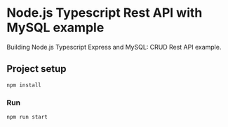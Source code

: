 # Node.js Typescript Rest API with MySQL example
Building Node.js Typescript Express and MySQL: CRUD Rest API example.

## Project setup
```
npm install
```

### Run
```
npm run start
```



